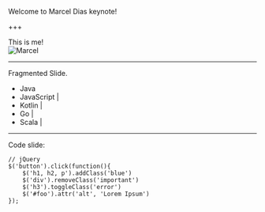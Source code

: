 Welcome to Marcel Dias keynote!

+++

This is me!  
![Marcel](https://avatars0.githubusercontent.com/u/233598?v=3&s=100)

---

Fragmented Slide.  

- Java
- JavaScript |
- Kotlin     |
- Go         |
- Scala      |

---

Code slide:

```
// jQuery
$('button').click(function(){
    $('h1, h2, p').addClass('blue')
    $('div').removeClass('important')
    $('h3').toggleClass('error')
    $('#foo').attr('alt', 'Lorem Ipsum')
});
```
